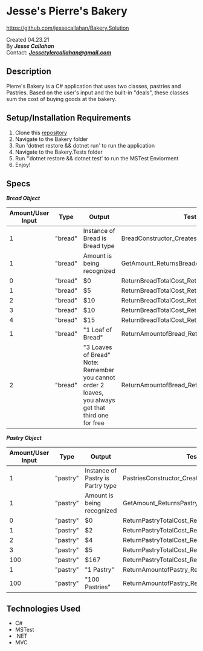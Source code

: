 # Jesse's Pierre's Bakery
https://github.com/jessecallahan/Bakery.Solution

Created 04.23.21</br>
By _**Jesse Callahan**_</br>
Contact: _**Jessetylercallahan@gmail.com**_</br>

## Description
Pierre's Bakery is a C# application that uses two classes, pastries and Pastries. Based on the user's input and the built-in "deals", these classes sum the cost of buying goods at the bakery.

## Setup/Installation Requirements

1. Clone this [repository](https://github.com/jessecallahan/Bakery.Solution)
2. Navigate to the Bakery folder
3. Run 'dotnet restore && dotnet run' to run the application
4. Navigate to the Bakery.Tests folder
5. Run ''dotnet restore && dotnet test' to run the MSTest Enviorment
6. Enjoy!

## Specs

_**Bread Object**_

|  Amount/User Input|  Type | Output  | Test Function |
|---|---|---|---|
| 1  |  "bread" | Instance of Bread is Bread type | BreadConstructor_CreatesInstanceOfBread_Bread() | 
| 1  |  "bread"  | Amount is being recognized | GetAmount_ReturnsBreadAmount_Int() |
| 0  |  "bread" | $0 |ReturnBreadTotalCost_ReturnsBreadTotalCostTest1_Int()|
| 1  |  "bread" | $5  | ReturnBreadTotalCost_ReturnsBreadTotalCostTest2_Int() |
| 2  |  "bread" | $10  | ReturnBreadTotalCost_ReturnsBreadTotalCostTest3_Int() |
| 3  |  "bread" | $10  | ReturnBreadTotalCost_ReturnsBreadTotalCostTest4_Int() |
| 4  |  "bread" | $15  | ReturnBreadTotalCost_ReturnsBreadTotalCostTest5_Int() |
| 1  |  "bread" | "1 Loaf of Bread" | ReturnAmountofBread_ReturnsBreadDetailsTest1_String() |
| 2  |  "bread" | "3 Loaves of Bread" Note: Remember you cannot order 2 loaves, you always get that third one for free| ReturnAmountofBread_ReturnsBreadDetailsTest2_String() |


_**Pastry Object**_

|  Amount/User Input|  Type | Output  | Test Function |
|---|---|---|---|
| 1  |  "pastry" | Instance of Pastry is Partry type | PastriesConstructor_CreatesInstanceOfPastry_Pastries() | 
| 1  |  "pastry"  | Amount is being recognized | GetAmount_ReturnsPastryAmount_Int() |
| 0  |  "pastry" | $0 | ReturnPastryTotalCost_ReturnsPastryTotalCostTest1_Int()|
| 1  |  "pastry" | $2  | ReturnPastryTotalCost_ReturnsPastryTotalCostTest2_Int() |
| 2  |  "pastry" | $4  | ReturnPastryTotalCost_ReturnsPastryTotalCostTest3_Int() |
| 3  |  "pastry" | $5  | ReturnPastryTotalCost_ReturnsPastryTotalCostTest4_Int() |
| 100  |  "pastry" | $167  | ReturnPastryTotalCost_ReturnsPastryTotalCostTest5_Int() |
| 1  |  "pastry" | "1 Pastry" | ReturnAmountofPastry_ReturnsPastryDetailsTest1_String() |
| 100  |  "pastry" | "100 Pastries"  | ReturnAmountofPastry_ReturnsPastryDetailsTest2_String() |

## Technologies Used
* C#
* MSTest
* .NET
* MVC


